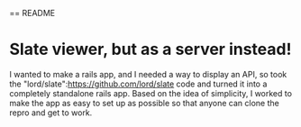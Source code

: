 == README

# Slate viewer, but as a server instead!

I wanted to make a rails app, and I needed a way to display an API, so took the "lord/slate":https://github.com/lord/slate code and turned it into a completely standalone rails app. Based on the idea of simplicity, I worked to make the app as easy to set up as possible so that anyone can clone the repro and get to work.

